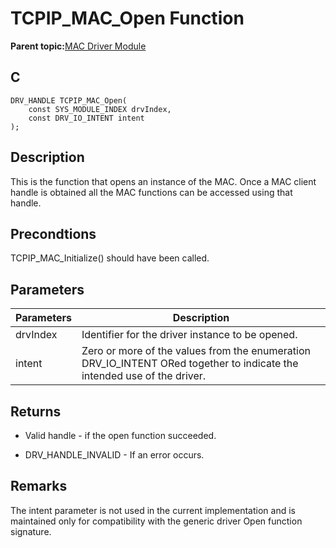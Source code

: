 # TCPIP\_MAC\_Open Function

**Parent topic:**[MAC Driver Module](GUID-0C1AF471-66D4-472F-84AF-212E9E18B21D.md)

## C

```
DRV_HANDLE TCPIP_MAC_Open(
    const SYS_MODULE_INDEX drvIndex, 
    const DRV_IO_INTENT intent
);
```

## Description

This is the function that opens an instance of the MAC. Once a MAC client handle is obtained all the MAC functions can be accessed using that handle.

## Precondtions

TCPIP\_MAC\_Initialize\(\) should have been called.

## Parameters

|Parameters|Description|
|----------|-----------|
|drvIndex|Identifier for the driver instance to be opened.|
|intent|Zero or more of the values from the enumeration DRV\_IO\_INTENT ORed together to indicate the intended use of the driver.|

## Returns

-   Valid handle - if the open function succeeded.

-   DRV\_HANDLE\_INVALID - If an error occurs.


## Remarks

The intent parameter is not used in the current implementation and is maintained only for compatibility with the generic driver Open function signature.


